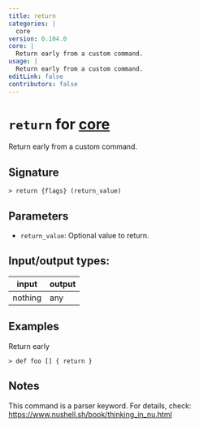 ```yaml
---
title: return
categories: |
  core
version: 0.104.0
core: |
  Return early from a custom command.
usage: |
  Return early from a custom command.
editLink: false
contributors: false
---
```

<!-- This file is automatically generated. Please edit the command in https://github.com/nushell/nushell instead. -->

# `return` for [core](/commands/categories/core.md)

<div class='command-title'>Return early from a custom command.</div>

## Signature

```> return {flags} (return_value)```

## Parameters

 -  `return_value`: Optional value to return.


## Input/output types:

| input   | output |
| ------- | ------ |
| nothing | any    |
## Examples

Return early
```nu
> def foo [] { return }

```

## Notes
This command is a parser keyword. For details, check:
  https://www.nushell.sh/book/thinking_in_nu.html